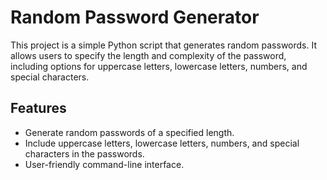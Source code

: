 # Random Password Generator

This project is a simple Python script that generates random passwords. It allows users to specify the length and complexity of the password, including options for uppercase letters, lowercase letters, numbers, and special characters.

## Features

- Generate random passwords of a specified length.
- Include uppercase letters, lowercase letters, numbers, and special characters in the passwords.
- User-friendly command-line interface.
